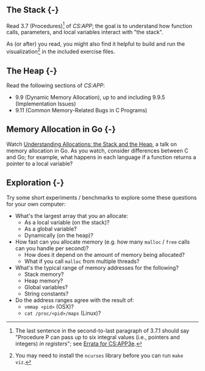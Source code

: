 ## The Stack {-}

Read 3.7 (Procedures)[^errata] of _CS:APP_; the goal is to understand how function calls, parameters, and local variables interact with "the stack".

As (or after) you read, you might also find it helpful to build and run the visualization[^ncurses] in the included exercise files.

[^errata]:
	The last sentence in the second-to-last paragraph of 3.7.1 should say "Procedure P can pass up to six integral values (i.e., pointers and integers) _in registers_"; see [Errata for CS:APP3e](https://csapp.cs.cmu.edu/3e/errata.html).

[^ncurses]:
	You may need to install the `ncurses` library before you can run `make viz`.

## The Heap {-}

Read the following sections of _CS:APP_:

* 9.9 (Dynamic Memory Allocation), up to and including 9.9.5 (Implementation Issues)
* 9.11 (Common Memory-Related Bugs in C Programs)

## Memory Allocation in Go {-}

Watch [Understanding Allocations: the Stack and the Heap](https://www.youtube.com/watch?v=ZMZpH4yT7M0), a talk on memory allocation in Go. As you watch, consider differences between C and Go; for example, what happens in each language if a function returns a pointer to a local variable?

## Exploration {-}

Try some short experiments / benchmarks to explore some these questions for your own computer:

* What's the largest array that you an allocate:
	* As a local variable (on the stack)?
	* As a global variable?
	* Dynamically (on the heap)?
* How fast can you allocate memory (e.g. how many `malloc` / `free` calls can you handle per second)?
	* How does it depend on the amount of memory being allocated?
	* What if you call `malloc` from multiple threads?
* What's the typical range of memory addresses for the following?
	* Stack memory?
	* Heap memory?
	* Global variables?
	* String constants?
* Do the address ranges agree with the result of:
	* `vmmap <pid>` (OSX)?
	* `cat /proc/<pid>/maps` (Linux)?